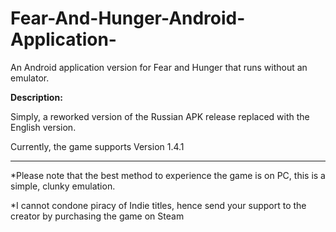# Fear-And-Hunger-Android-Application-
An Android application version for Fear and Hunger that runs without an emulator.

**Description:**

Simply, a reworked version of the Russian APK release replaced with the English version. 

Currently, the game supports Version 1.4.1 


_____________


*Please note that the best method to experience the game is on PC, this is a simple, clunky emulation.

*I cannot condone piracy of Indie titles, hence send your support to the creator by purchasing the game on Steam
